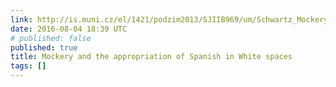 ```yaml
---
link: http://is.muni.cz/el/1421/podzim2013/SJIIB969/um/Schwartz_Mockery.pdf
date: 2016-08-04 18:39 UTC
# published: false
published: true
title: Mockery and the appropriation of Spanish in White spaces
tags: []
---
```



